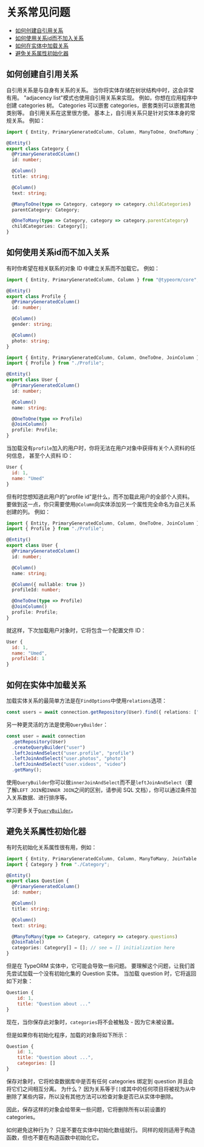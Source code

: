 # 关系常见问题

  * [如何创建自引用关系](#如何创建自引用关系)
  * [如何使用关系id而不加入关系](#如何使用关系id而不加入关系)
  * [如何在实体中加载关系](#如何在实体中加载关系)
  * [避免关系属性初始化器](#避免关系属性初始化器)

## 如何创建自引用关系

自引用关系是与自身有关系的关系。
当你将实体存储在树状结构中时，这会非常有用。
"adjacency list"模式也使用自引用关系来实现。
例如，你想在应用程序中创建 categories 树。
Categories 可以嵌套 categories，嵌套类别可以嵌套其他类别等。
自引用关系在这里很方便。
基本上，自引用关系只是针对实体本身的常规关系。
例如：

```typescript
import { Entity, PrimaryGeneratedColumn, Column, ManyToOne, OneToMany } from "@typeorm/core";

@Entity()
export class Category {
  @PrimaryGeneratedColumn()
  id: number;

  @Column()
  title: string;

  @Column()
  text: string;

  @ManyToOne(type => Category, category => category.childCategories)
  parentCategory: Category;

  @OneToMany(type => Category, category => category.parentCategory)
  childCategories: Category[];
}
```

## 如何使用关系id而不加入关系

有时你希望在相关联系的对象 ID 中建立关系而不加载它。
例如：

```typescript
import { Entity, PrimaryGeneratedColumn, Column } from "@typeorm/core";

@Entity()
export class Profile {
  @PrimaryGeneratedColumn()
  id: number;

  @Column()
  gender: string;

  @Column()
  photo: string;
}
```

```typescript
import { Entity, PrimaryGeneratedColumn, Column, OneToOne, JoinColumn } from "@typeorm/core";
import { Profile } from "./Profile";

@Entity()
export class User {
  @PrimaryGeneratedColumn()
  id: number;

  @Column()
  name: string;

  @OneToOne(type => Profile)
  @JoinColumn()
  profile: Profile;
}
```

当加载没有`profile`加入的用户时，你将无法在用户对象中获得有关个人资料的任何信息，
甚至个人资料 ID：

```javascript
User {
  id: 1,
  name: "Umed"
}
```

但有时您想知道此用户的"profile id"是什么，而不加载此用户的全部个人资料。
要做到这一点，你只需要使用`@Column`向实体添加另一个属性完全命名为自己关系创建的列。
例如：

```typescript
import { Entity, PrimaryGeneratedColumn, Column, OneToOne, JoinColumn } from "@typeorm/core";
import { Profile } from "./Profile";

@Entity()
export class User {
  @PrimaryGeneratedColumn()
  id: number;

  @Column()
  name: string;

  @Column({ nullable: true })
  profileId: number;

  @OneToOne(type => Profile)
  @JoinColumn()
  profile: Profile;
}
```

就这样，下次加载用户对象时，它将包含一个配置文件 ID：

```javascript
User {
  id: 1,
  name: "Umed",
  profileId: 1
}
```

## 如何在实体中加载关系

加载实体关系的最简单方法是在`FindOptions`中使用`relations`选项：

```typescript
const users = await connection.getRepository(User).find({ relations: ["profile", "photos", "videos"] });
```

另一种更灵活的方法是使用`QueryBuilder`：

```typescript
const user = await connection
  .getRepository(User)
  .createQueryBuilder("user")
  .leftJoinAndSelect("user.profile", "profile")
  .leftJoinAndSelect("user.photos", "photo")
  .leftJoinAndSelect("user.videos", "video")
  .getMany();
```

使用`QueryBuilder`你可以做`innerJoinAndSelect`而不是`leftJoinAndSelect`（要了解`LEFT JOIN`和`INNER JOIN`之间的区别，请参阅 SQL 文档），你可以通过条件加入关系数据、进行排序等。

学习更多关于[`QueryBuilder`](select-query-builder.md)。

## 避免关系属性初始化器

有时先初始化关系属性很有用，例如：

```typescript
import { Entity, PrimaryGeneratedColumn, Column, ManyToMany, JoinTable } from "@typeorm/core";
import { Category } from "./Category";

@Entity()
export class Question {
  @PrimaryGeneratedColumn()
  id: number;

  @Column()
  title: string;

  @Column()
  text: string;

  @ManyToMany(type => Category, category => category.questions)
  @JoinTable()
  categories: Category[] = []; // see = [] initialization here
}
```

但是在 TypeORM 实体中，它可能会导致一些问题。
要理解这个问题，让我们首先尝试加载一个没有初始化集的 Question 实体。
当加载 question 时，它将返回如下对象：

```javascript
Question {
    id: 1,
    title: "Question about ..."
}
```

现在，当你保存此对象时，`categories`将不会被触及 - 因为它未被设置。

但是如果你有初始化程序，加载的对象将如下所示：

```javascript
Question {
    id: 1,
    title: "Question about ...",
    categories: []
}
```

保存对象时，它将检查数据库中是否有任何 categories 绑定到 question 并且会将它们之间相互分离。 为什么？ 因为关系等于`[]`或其中的任何项目将被视为从中删除了某些内容，所以没有其他方法可以检查对象是否已从实体中删除。

因此，保存这样的对象会给带来一些问题，它将删除所有以前设置的 categories。

如何避免这种行为？ 只是不要在实体中初始化数组就行。
同样的规则适用于构造函数，但也不要在构造函数中初始化它。
